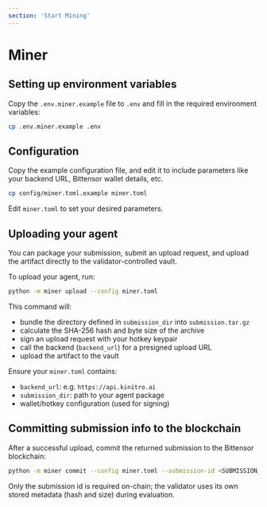 ```yaml
---
section: 'Start Mining'
---
```


# Miner

## Setting up environment variables

Copy the `.env.miner.example` file to `.env` and fill in the required environment variables:

```bash
cp .env.miner.example .env
```

## Configuration

Copy the example configuration file, and edit it to include parameters like your backend URL, Bittensor wallet details, etc.

```bash
cp config/miner.toml.example miner.toml
```

Edit `miner.toml` to set your desired parameters.

## Uploading your agent

You can package your submission, submit an upload request, and upload the artifact directly to the validator-controlled vault.

To upload your agent, run:

```bash
python -m miner upload --config miner.toml
```

This command will:

- bundle the directory defined in `submission_dir` into `submission.tar.gz`
- calculate the SHA-256 hash and byte size of the archive
- sign an upload request with your hotkey keypair
- call the backend (`backend_url`) for a presigned upload URL
- upload the artifact to the vault

Ensure your `miner.toml` contains:

- `backend_url`: e.g. `https://api.kinitro.ai`
- `submission_dir`: path to your agent package
- wallet/hotkey configuration (used for signing)

## Committing submission info to the blockchain

After a successful upload, commit the returned submission to the Bittensor blockchain:

```bash
python -m miner commit --config miner.toml --submission-id <SUBMISSION_ID>
```

Only the submission id is required on-chain; the validator uses its own stored metadata (hash and size) during evaluation.
